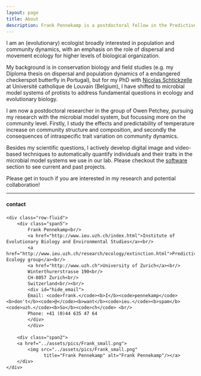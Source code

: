 ```yaml
---
layout: page
title: About
description: Frank Pennekamp is a postdoctoral fellow in the Predictive ecology group, Institute of Evolutionary Biology and Environmental Sciences, University of Zurich
---
```


I am an (evolutionary) ecologist broadly interested in population and community dynamics, with an emphasis
on the role of dispersal and movement ecology for higher levels of biological organization. 

My background is in conservation biology and field studies (e.g. my Diploma thesis on dispersal and 
population dynamics of a endangered checkerspot butterfly in Portugal), but for my PhD with 
[Nicolas Schtickzelle](http://www.uclouvain.be/en-81772.html) at Université catholique de Louvain (Belgium),
I have shifted to microbial model systems of protists to address fundamental questions in ecology and evolutionary biology.

I am now a postdoctoral researcher in the group of Owen Petchey, pursuing my research with the
microbial model system, but focussing more on the community level. Firstly, I study the
effects and predictability of temperature increase on community structure and composition, and secondly the consequences 
of intraspecific trait variation on community dynamics.

Besides my scientific questions, I actively develop digital image and video-based techniques to
automatically quantify individuals and their traits in the microbial model systems we use in our lab.
Please checkout the [software](http://pennekampster.github.io/pennekampster/pages/software.html) section to see current and past projects.

Please get in touch if you are interested in my research and potential collaboration!

---

<div class="container">
<h4>contact</h4>

    <div class="row-fluid">
        <div class="span5">
            Frank Pennekamp<br/>
            <a href="http://www.ieu.uzh.ch/index.html">Institute of Evolutionary Biology and Environmental Studies</a><br/>
            <a href="http://www.ieu.uzh.ch/research/ecology/extinction.html">Predictive Ecology group</a><br/>
            <a href="http://www.uzh.ch">University of Zurich</a><br/>
            Winterthurerstrasse 190<br/>
            CH-8057 Zurich<br/>
            Switzerland<br/><br/>
            <div id="hide_email">
            Email: <code>frank.</code><b>I</b><code>pennekamp</code><b>don't</b><code>@</code><b>want</b><code>ieu.</code><b>spam</b><code>uzh.</code><b>So</b><code>ch</code> <br/>
            Phone: +41 (0)44 635 47 64
            </div>
            </div>

        <div class="span2">
        <a href="../assets/pics/Frank_small.png">
            <img src="../assets/pics/Frank_small.png"
                  title="Frank Pennekamp" alt="Frank Pennekamp"/></a>
        </div>
    </div>
</div>


